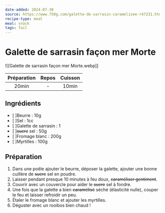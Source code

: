 ```yaml
---
date-added: 2024-07-30
source: https://www.750g.com/galette-de-sarrasin-caramelisee-r47231.htm
recipe-type: meal
meal: snack
tags: fail
---
```


# Galette de sarrasin façon mer Morte

![[Galette de sarrasin façon mer Morte.webp]]

| Préparation | Repos | Cuisson |
|:-----------:|:-----:|:-------:|
|    20min    |   -   |  10min  |

## Ingrédients

- [ ]Beurre : 10g
- [ ]Sel : 1cc
- [ ]Galette de sarrasin : 1
- [ ]~~sucre~~ sel : 50g
- [ ]Fromage blanc : 200g
- [ ]Myrtilles : 100g

## Préparation

1. Dans une poêle ajouter le beurre, déposer la galette, ajouter une bonne cuillère de ~~sucre~~ sel en poudre.
2. Laisser pendant presque 10 minutes à feu doux, ~~caraméliser gentiment~~.
3. Couvrir avec un couvercle pour aider le ~~sucre~~ sel à fondre.
4. Une fois que la galette a bien ~~caramélisé~~ séché (élasticité nulle), couper le feu et laisser refroidir un peu.
5. Étaler le fromage blanc et ajouter les myrtilles.
6. Déguster avec un rooibos bien chaud !
